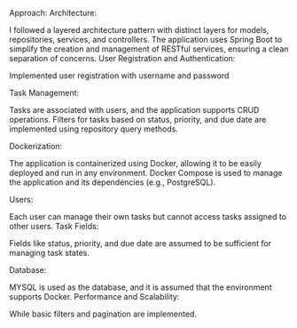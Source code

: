 Approach:
Architecture:

I followed a layered architecture pattern with distinct layers for models, repositories, services, and controllers.
The application uses Spring Boot to simplify the creation and management of RESTful services, ensuring a clean separation of concerns.
User Registration and Authentication:

Implemented user registration with username and password

Task Management:

Tasks are associated with users, and the application supports CRUD operations.
Filters for tasks based on status, priority, and due date are implemented using repository query methods.

Dockerization:

The application is containerized using Docker, allowing it to be easily deployed and run in any environment. Docker Compose is used to manage the application and its dependencies (e.g., PostgreSQL).

Users:

Each user can manage their own tasks but cannot access tasks assigned to other users.
Task Fields:

Fields like status, priority, and due date are assumed to be sufficient for managing task states.

Database:

MYSQL is used as the database, and it is assumed that the environment supports Docker.
Performance and Scalability:

While basic filters and pagination are implemented.

